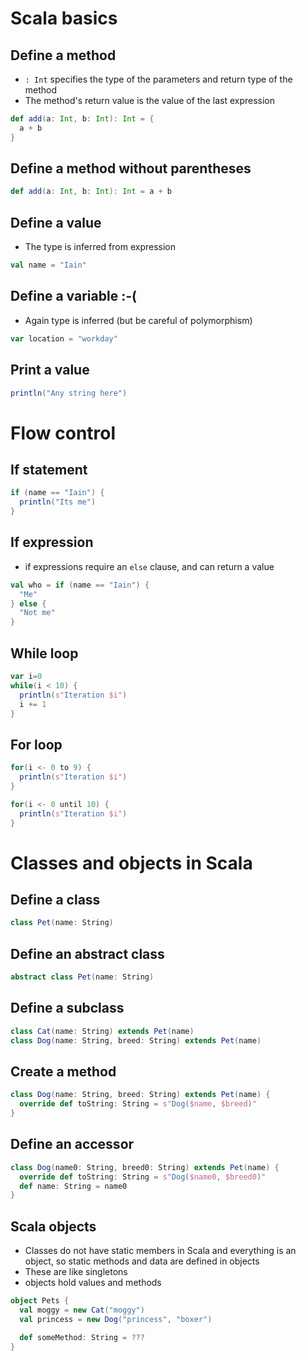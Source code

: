 # Scala basics

## Define a method

* `: Int` specifies the type of the parameters and return type of the method
* The method's return value is the value of the last expression

```scala
def add(a: Int, b: Int): Int = {
  a + b
}
```

## Define a method without parentheses

```scala
def add(a: Int, b: Int): Int = a + b
```


## Define a value

* The type is inferred from expression

```scala
val name = "Iain"
```

## Define a variable :-(

* Again type is inferred (but be careful of polymorphism)

```scala
var location = "workday"
```

## Print a value

```scala
println("Any string here")
```

# Flow control

## If statement

```scala
if (name == "Iain") {
  println("Its me")
}
```

## If expression

* if expressions require an `else` clause, and can return a value

```scala
val who = if (name == "Iain") {
  "Me"
} else {
  "Not me"
}
```

## While loop

```scala
var i=0
while(i < 10) {
  println(s"Iteration $i")
  i += 1
}
```

## For loop

```scala
for(i <- 0 to 9) {
  println(s"Iteration $i")  
}

for(i <- 0 until 10) {
  println(s"Iteration $i")  
}
```

# Classes and objects in Scala

## Define a class

```scala
class Pet(name: String)
```

## Define an abstract class

```scala
abstract class Pet(name: String)
```

## Define a subclass

```scala
class Cat(name: String) extends Pet(name)
class Dog(name: String, breed: String) extends Pet(name)
```

## Create a method
```scala
class Dog(name: String, breed: String) extends Pet(name) {
  override def toString: String = s"Dog($name, $breed)"
}
```

## Define an accessor

```scala
class Dog(name0: String, breed0: String) extends Pet(name) {
  override def toString: String = s"Dog($name0, $breed0)"
  def name: String = name0
}
```

## Scala objects

* Classes do not have static members in Scala and everything is an object, so static methods and data are defined in objects
* These are like singletons
* objects hold values and methods

```scala
object Pets {
  val moggy = new Cat("moggy")
  val princess = new Dog("princess", "boxer")

  def someMethod: String = ???
}
```
